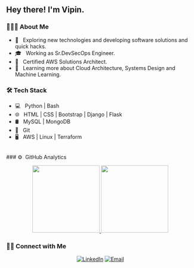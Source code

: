 <h2> Hey there! I'm Vipin.</h2>

<h3> 👨🏻‍💻 About Me </h3>

- 🤔 &nbsp; Exploring new technologies and developing software solutions and quick hacks.
- 🎓 &nbsp; Working as Sr.DevSecOps Engineer.
- 💼 &nbsp; Certified AWS Solutions Architect.
- 🌱 &nbsp; Learning more about Cloud Architecture, Systems Design and Machine Learning.

<h3>🛠 Tech Stack</h3>

- 💻 &nbsp; Python | Bash
- 🌐 &nbsp; HTML | CSS | Bootstrap | Django | Flask
- 🛢 &nbsp; MySQL | MongoDB
- 🔧 &nbsp; Git
- 🖥 &nbsp; AWS | Linux | Terraform

<br/>
### ⚙️ &nbsp;GitHub Analytics

<p align="center">
<a href="https://github.com/VipinKumarSME">
  <img height="180em" src="https://github-readme-stats-eight-theta.vercel.app/api?username=VipinKumarSME&show_icons=true&theme=vue-dark&include_all_commits=true&count_private=true" />
  <img height="180em" src="https://github-readme-stats-eight-theta.vercel.app/api/top-langs/?username=VipinKumarSME&layout=compact&exclude_lang=java+r&theme=vue-dark" />
</a>
</p>


<h3> 🤝🏻 Connect with Me </h3>

<p align="center">
<a href="https://www.linkedin.com/in/vipink1203/"><img alt="LinkedIn" src="https://img.shields.io/badge/LinkedIn-Vipin%20Kumar-blue?style=flat-square&logo=linkedin"></a>
<a href="mailto:vipink1203@gmail.com"><img alt="Email" src="https://img.shields.io/badge/Email-vipink1203@gmail.com-blue?style=flat-square&logo=gmail"></a>
</p>
